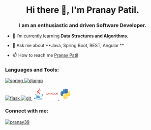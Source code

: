 





<h1 align="center">Hi there 👋, I'm Pranay Patil.</h1>
<h3 align="center">I am an enthusiastic and driven Software Developer.</h3>

- 🌱 I’m currently learning **Data Structures and Algorithms.**

- 💬 Ask me about **Java, Spring Boot, REST, Angular **

- 📫 How to reach me <a href="https://3pranay@gmail.com" target="blank">Pranay Patil</a>





<h3 align="left">Languages and Tools:</h3>
<p align="left"> <a href="https://www.djangoproject.com/" target="_blank"> 

<img src = "https://www.vectorlogo.zone/logos/springio/springio-ar21.svg" alt="spring"  height="40"/>
<img src="https://cdn.jsdelivr.net/gh/devicons/devicon/icons/django/django-plain-wordmark.svg" alt="django"  width = "40" height="40"/></a>
 
<a href="https://flask.palletsprojects.com/" target="_blank"><img src="https://www.vectorlogo.zone/logos/pocoo_flask/pocoo_flask-icon.svg" alt="flask" width="40" height="40"/> </a>
 <a href="https://git-scm.com/" target="_blank"> <img src="https://www.vectorlogo.zone/logos/git-scm/git-scm-icon.svg" alt="git" width="40" height="40"/> </a> <a href="https://www.java.com" target="_blank"> <img src="https://raw.githubusercontent.com/devicons/devicon/master/icons/java/java-original.svg" alt="java" width="40" height="40"/></a>
 <a href="https://www.oracle.com/" target="_blank"> <img src="https://raw.githubusercontent.com/devicons/devicon/master/icons/oracle/oracle-original.svg" alt="oracle" width="40" height="40"/> </a> <a href="https://www.python.org" target="_blank"> <img src="https://raw.githubusercontent.com/devicons/devicon/master/icons/python/python-original.svg" alt="python" width="40" height="40"/> </a> </p>

<h3 align="left">Connect with me:</h3>
<p align="left">
<a href="https://linkedin.com/in/pranay39" target="blank"><img align="center" src="https://raw.githubusercontent.com/rahuldkjain/github-profile-readme-generator/master/src/images/icons/Social/linked-in-alt.svg" alt="pranay39" height="30" width="40" /></a>
</p>




<!-- ![Github Stat](https://github-readme-stats.vercel.app/api?username=Pranay39&theme=radical) -->


